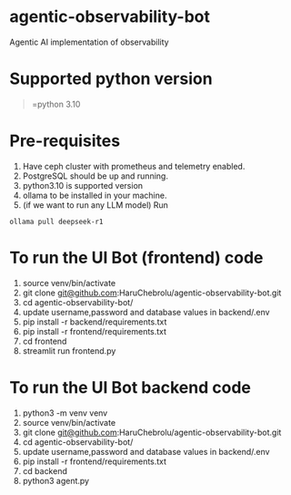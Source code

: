 # agentic-observability-bot
Agentic AI implementation of observability 

# Supported python version
>=python 3.10

# Pre-requisites

1. Have ceph cluster with prometheus and telemetry enabled.
2. PostgreSQL should be up and running.
3. python3.10 is supported version
4. ollama to be installed in your machine.
5. (if we want to run any LLM model) Run
```
ollama pull deepseek-r1
```


# To run the UI Bot (frontend) code
1. source venv/bin/activate
2. git clone git@github.com:HaruChebrolu/agentic-observability-bot.git
3. cd agentic-observability-bot/
4. update username,password and database values in backend/.env
5. pip install -r backend/requirements.txt
6. pip install -r frontend/requirements.txt
7. cd frontend
8. streamlit run frontend.py

# To run the UI Bot backend code
1. python3 -m venv venv
2. source venv/bin/activate
3. git clone git@github.com:HaruChebrolu/agentic-observability-bot.git
4. cd agentic-observability-bot/
5. update username,password and database values in backend/.env
6. pip install -r frontend/requirements.txt
7. cd backend
8. python3 agent.py
